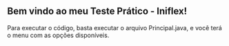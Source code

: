 ## Bem vindo ao meu Teste Prático - Iniflex!

Para executar o código, basta executar o arquivo Principal.java, e você terá o menu com as opções disponíveis.